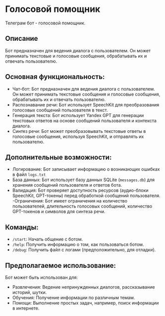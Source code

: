 # Голосовой помощник

Телеграм бот - голосовой помощник.


## Описание

Бот предназначен для ведения диалога с пользователем. Он может принимать текстовые и голосовые сообщения, обрабатывать их и отвечать пользователю.

## Основная функциональность:
- Чат-бот:  Бот предназначен для ведения диалога с пользователем. Он может принимать текстовые сообщения и голосовые сообщения, обрабатывать их и отвечать пользователю. 
- Распознавание речи: Бот использует SpeechKit для преобразования голосовых сообщений пользователя в текст.
- Генерация текста: Бот использует Yandex GPT для генерации текстовых ответов на основе сообщений пользователя и контекста диалога. 
- Синтез речи: Бот может преобразовывать текстовые ответы в голосовые сообщения, используя SpeechKit, и отправлять их пользователю.


## Дополнительные возможности:

- Логирование: Бот записывает информацию о возникающих ошибках в файл `logs.txt`
-  База данных: Бот использует базу данных SQLite (`messages.db`) для хранения сообщений пользователя и ответов бота. 
-  Валидация: Бот проверяет доступность ресурсов (аудио-блоки SpeechKit, GPT-токены) перед обработкой сообщений пользователя. 
-Ограничения: Бот имеет ограничения на количество пользователей, длительность голосовых сообщений, количество GPT-токенов и символов для синтеза речи.


## Команды:
- `/start`:  Начать общение с ботом.
- `/help`:  Получить информацию о том, как пользоваться ботом.
- `/debug`:  Получить файл с логами (предположительно, для отладки). 

## Предполагаемое использование:

Бот может быть использован для:

- Развлечения: Ведение непринужденных диалогов, рассказывание историй, шутки. 
- Обучения:  Получение информации по различным темам. 
- Помощи:  Выполнение простых задач, например, поиск информации в интернете. 



